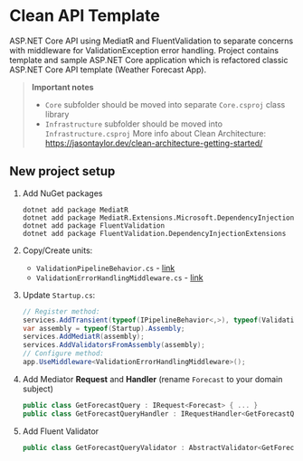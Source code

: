 ﻿# Clean API Template

ASP.NET Core API using MediatR and FluentValidation to separate concerns with middleware for ValidationException error handling. Project contains template and sample ASP.NET Core application which is refactored classic ASP.NET Core API template (Weather Forecast App).

> **Important notes** <br> 
> * `Core` subfolder should be moved into separate `Core.csproj` class library
> * `Infrastructure` subfolder should be moved into `Infrastructure.csproj`
> More info about Clean Architecture: https://jasontaylor.dev/clean-architecture-getting-started/

## New project setup

1. Add NuGet packages
    ```
    dotnet add package MediatR
    dotnet add package MediatR.Extensions.Microsoft.DependencyInjection
    dotnet add package FluentValidation
    dotnet add package FluentValidation.DependencyInjectionExtensions
    ```
2. Copy/Create units:
   * `ValidationPipelineBehavior.cs` - [link](CleanApi/Core/Behaviors/ValidationPipelineBehavior.cs)
   * `ValidationErrorHandlingMiddleware.cs` - [link](CleanApi/ValidationErrorHandlingMiddleware.cs)
   

3. Update `Startup.cs`:
    ```c#
    // Register method:
    services.AddTransient(typeof(IPipelineBehavior<,>), typeof(ValidationPipelineBehavior<,>));
    var assembly = typeof(Startup).Assembly;
    services.AddMediatR(assembly);
    services.AddValidatorsFromAssembly(assembly);
    // Configure method:
    app.UseMiddleware<ValidationErrorHandlingMiddleware>();
    ```
4. Add Mediator **Request** and **Handler** (rename `Forecast` to your domain subject)
    ```c#
    public class GetForecastQuery : IRequest<Forecast> { ... }
    public class GetForecastQueryHandler : IRequestHandler<GetForecastQuery, Forecast> { ... }
    ```
5. Add Fluent Validator
    ```c#
    public class GetForecastQueryValidator : AbstractValidator<GetForecastQuery> { ... }
    ```
